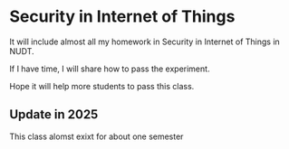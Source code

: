 # Security in Internet of Things
It will include almost all my homework in Security in Internet of Things in NUDT.

If I have time, I will share how to pass the experiment.

Hope it will help more students to pass this class.

## Update in 2025
This class alomst exixt for about one semester

